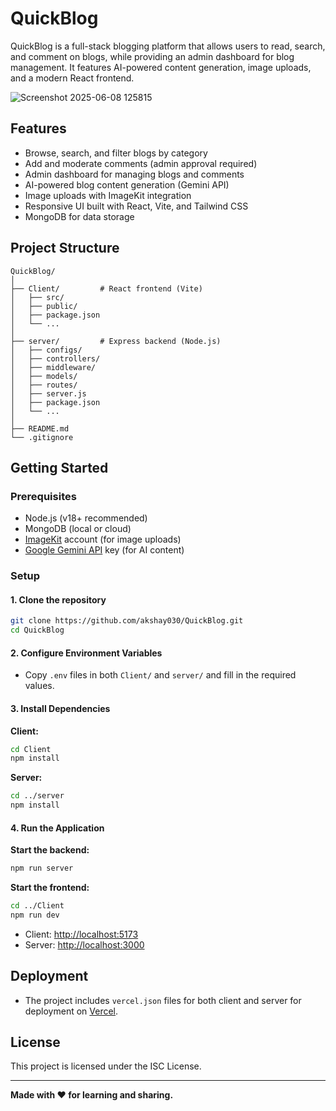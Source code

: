 # QuickBlog

QuickBlog is a full-stack blogging platform that allows users to read, search, and comment on blogs, while providing an admin dashboard for blog management. It features AI-powered content generation, image uploads, and a modern React frontend.

![Screenshot 2025-06-08 125815](https://github.com/user-attachments/assets/b3922da5-45a0-4ab4-b04b-549fda85f3c6)


## Features

- Browse, search, and filter blogs by category
- Add and moderate comments (admin approval required)
- Admin dashboard for managing blogs and comments
- AI-powered blog content generation (Gemini API)
- Image uploads with ImageKit integration
- Responsive UI built with React, Vite, and Tailwind CSS
- MongoDB for data storage

## Project Structure

```
QuickBlog/
│
├── Client/         # React frontend (Vite)
│   ├── src/
│   ├── public/
│   ├── package.json
│   └── ...
│
├── server/         # Express backend (Node.js)
│   ├── configs/
│   ├── controllers/
│   ├── middleware/
│   ├── models/
│   ├── routes/
│   ├── server.js
│   ├── package.json
│   └── ...
│
├── README.md
└── .gitignore
```

## Getting Started

### Prerequisites

- Node.js (v18+ recommended)
- MongoDB (local or cloud)
- [ImageKit](https://imagekit.io/) account (for image uploads)
- [Google Gemini API](https://ai.google.dev/) key (for AI content)

### Setup

#### 1. Clone the repository

```sh
git clone https://github.com/akshay030/QuickBlog.git
cd QuickBlog
```

#### 2. Configure Environment Variables

- Copy `.env` files in both `Client/` and `server/` and fill in the required values.

#### 3. Install Dependencies

**Client:**
```sh
cd Client
npm install
```

**Server:**
```sh
cd ../server
npm install
```

#### 4. Run the Application

**Start the backend:**
```sh
npm run server
```

**Start the frontend:**
```sh
cd ../Client
npm run dev
```

- Client: [http://localhost:5173](http://localhost:5173)
- Server: [http://localhost:3000](http://localhost:3000)

## Deployment

- The project includes `vercel.json` files for both client and server for deployment on [Vercel](https://vercel.com/).

## License

This project is licensed under the ISC License.

---

**Made with ❤️ for learning and sharing.**
